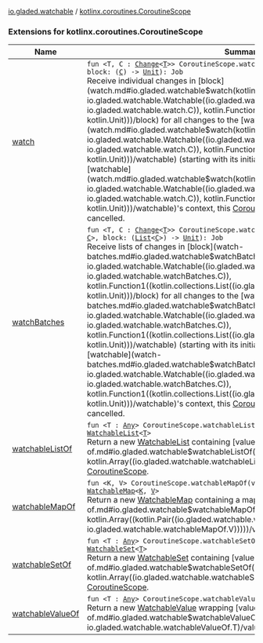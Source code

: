 [io.gladed.watchable](../index.md) / [kotlinx.coroutines.CoroutineScope](./index.md)

### Extensions for kotlinx.coroutines.CoroutineScope

| Name | Summary |
|---|---|
| [watch](watch.md) | `fun <T, C : `[`Change`](../-change.md)`<`[`T`](watch.md#T)`>> CoroutineScope.watch(watchable: `[`Watchable`](../-watchable/index.md)`<`[`T`](watch.md#T)`, `[`C`](watch.md#C)`>, block: (`[`C`](watch.md#C)`) -> `[`Unit`](https://kotlinlang.org/api/latest/jvm/stdlib/kotlin/-unit/index.html)`): Job`<br>Receive individual changes in [block](watch.md#io.gladed.watchable$watch(kotlinx.coroutines.CoroutineScope, io.gladed.watchable.Watchable((io.gladed.watchable.watch.T, io.gladed.watchable.watch.C)), kotlin.Function1((io.gladed.watchable.watch.C, kotlin.Unit)))/block) for all changes to the [watchable](watch.md#io.gladed.watchable$watch(kotlinx.coroutines.CoroutineScope, io.gladed.watchable.Watchable((io.gladed.watchable.watch.T, io.gladed.watchable.watch.C)), kotlin.Function1((io.gladed.watchable.watch.C, kotlin.Unit)))/watchable) (starting with its initial state) until the completion of [watchable](watch.md#io.gladed.watchable$watch(kotlinx.coroutines.CoroutineScope, io.gladed.watchable.Watchable((io.gladed.watchable.watch.T, io.gladed.watchable.watch.C)), kotlin.Function1((io.gladed.watchable.watch.C, kotlin.Unit)))/watchable)'s context, this [CoroutineScope](#), or the returned [Job](#) is cancelled. |
| [watchBatches](watch-batches.md) | `fun <T, C : `[`Change`](../-change.md)`<`[`T`](watch-batches.md#T)`>> CoroutineScope.watchBatches(watchable: `[`Watchable`](../-watchable/index.md)`<`[`T`](watch-batches.md#T)`, `[`C`](watch-batches.md#C)`>, block: (`[`List`](https://kotlinlang.org/api/latest/jvm/stdlib/kotlin.collections/-list/index.html)`<`[`C`](watch-batches.md#C)`>) -> `[`Unit`](https://kotlinlang.org/api/latest/jvm/stdlib/kotlin/-unit/index.html)`): Job`<br>Receive lists of changes in [block](watch-batches.md#io.gladed.watchable$watchBatches(kotlinx.coroutines.CoroutineScope, io.gladed.watchable.Watchable((io.gladed.watchable.watchBatches.T, io.gladed.watchable.watchBatches.C)), kotlin.Function1((kotlin.collections.List((io.gladed.watchable.watchBatches.C)), kotlin.Unit)))/block) for all changes to the [watchable](watch-batches.md#io.gladed.watchable$watchBatches(kotlinx.coroutines.CoroutineScope, io.gladed.watchable.Watchable((io.gladed.watchable.watchBatches.T, io.gladed.watchable.watchBatches.C)), kotlin.Function1((kotlin.collections.List((io.gladed.watchable.watchBatches.C)), kotlin.Unit)))/watchable) (starting with its initial state) until the completion of [watchable](watch-batches.md#io.gladed.watchable$watchBatches(kotlinx.coroutines.CoroutineScope, io.gladed.watchable.Watchable((io.gladed.watchable.watchBatches.T, io.gladed.watchable.watchBatches.C)), kotlin.Function1((kotlin.collections.List((io.gladed.watchable.watchBatches.C)), kotlin.Unit)))/watchable)'s context, this [CoroutineScope](#), or the returned [Job](#) is cancelled. |
| [watchableListOf](watchable-list-of.md) | `fun <T : `[`Any`](https://kotlinlang.org/api/latest/jvm/stdlib/kotlin/-any/index.html)`> CoroutineScope.watchableListOf(vararg values: `[`T`](watchable-list-of.md#T)`): `[`WatchableList`](../-watchable-list/index.md)`<`[`T`](watchable-list-of.md#T)`>`<br>Return a new [WatchableList](../-watchable-list/index.md) containing [values](watchable-list-of.md#io.gladed.watchable$watchableListOf(kotlinx.coroutines.CoroutineScope, kotlin.Array((io.gladed.watchable.watchableListOf.T)))/values), living on this [CoroutineScope](#). |
| [watchableMapOf](watchable-map-of.md) | `fun <K, V> CoroutineScope.watchableMapOf(vararg values: `[`Pair`](https://kotlinlang.org/api/latest/jvm/stdlib/kotlin/-pair/index.html)`<`[`K`](watchable-map-of.md#K)`, `[`V`](watchable-map-of.md#V)`>): `[`WatchableMap`](../-watchable-map/index.md)`<`[`K`](watchable-map-of.md#K)`, `[`V`](watchable-map-of.md#V)`>`<br>Return a new [WatchableMap](../-watchable-map/index.md) containing a map of [values](watchable-map-of.md#io.gladed.watchable$watchableMapOf(kotlinx.coroutines.CoroutineScope, kotlin.Array((kotlin.Pair((io.gladed.watchable.watchableMapOf.K, io.gladed.watchable.watchableMapOf.V)))))/values), living on this [CoroutineScope](#). |
| [watchableSetOf](watchable-set-of.md) | `fun <T : `[`Any`](https://kotlinlang.org/api/latest/jvm/stdlib/kotlin/-any/index.html)`> CoroutineScope.watchableSetOf(vararg values: `[`T`](watchable-set-of.md#T)`): `[`WatchableSet`](../-watchable-set/index.md)`<`[`T`](watchable-set-of.md#T)`>`<br>Return a new [WatchableSet](../-watchable-set/index.md) containing [values](watchable-set-of.md#io.gladed.watchable$watchableSetOf(kotlinx.coroutines.CoroutineScope, kotlin.Array((io.gladed.watchable.watchableSetOf.T)))/values), living on this [CoroutineScope](#). |
| [watchableValueOf](watchable-value-of.md) | `fun <T : `[`Any`](https://kotlinlang.org/api/latest/jvm/stdlib/kotlin/-any/index.html)`> CoroutineScope.watchableValueOf(value: `[`T`](watchable-value-of.md#T)`): `[`WatchableValue`](../-watchable-value/index.md)`<`[`T`](watchable-value-of.md#T)`>`<br>Return a new [WatchableValue](../-watchable-value/index.md) wrapping [value](watchable-value-of.md#io.gladed.watchable$watchableValueOf(kotlinx.coroutines.CoroutineScope, io.gladed.watchable.watchableValueOf.T)/value), living on this [CoroutineScope](#). |
